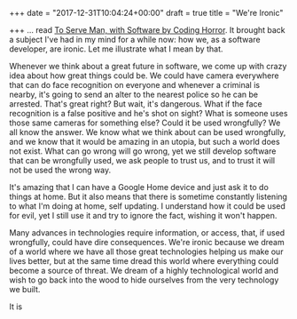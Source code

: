 +++
date = "2017-12-31T10:04:24+00:00"
draft = true
title = "We're Ironic"

+++
... read [To Serve Man, with Software by Coding Horror](https://blog.codinghorror.com/to-serve-man-with-software/). It brought back a subject I've had in my mind for a while now: how we, as a software developer, are ironic. Let me illustrate what I mean by that.

Whenever we think about a great future in software, we come up with crazy idea about how great things could be. We could have camera everywhere that can do face recognition on everyone and whenever a criminal is nearby, it's going to send an alter to the nearest police so he can be arrested. That's great right? But wait, it's dangerous. What if the face recognition is a false positive and he's shot on sight? What is someone uses those same cameras for something else? Could it be used wrongfully? We all know the answer. We know what we think about can be used wrongfully, and we know that it would be amazing in an utopia, but such a world does not exist. What can go wrong will go wrong, yet we still develop software that can be wrongfully used, we ask people to trust us, and to trust it will not be used the wrong way.

It's amazing that I can have a Google Home device and just ask it to do things at home. But it also means that there is sometime constantly listening to what I'm doing at home, self updating. I understand how it could be used for evil, yet I still use it and try to ignore the fact, wishing it won't happen.

Many advances in technologies require information, or access, that, if used wrongfully, could have dire consequences. We're ironic because we dream of a world where we have all those great technologies helping us make our lives better, but at the same time dread this world where everything could become a source of threat. We dream of a highly technological world and wish to go back into the wood to hide ourselves from the very technology we built.

It is 